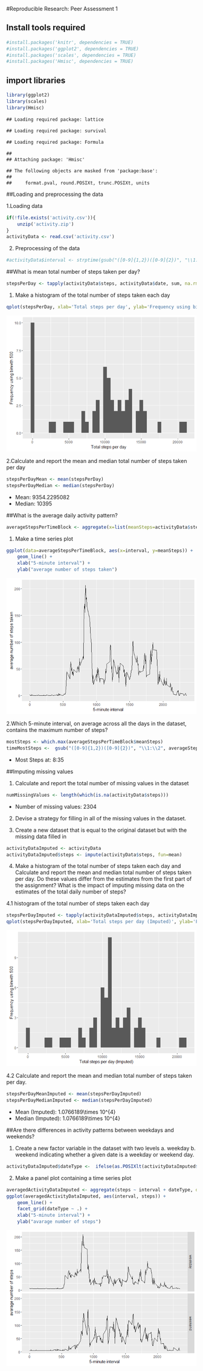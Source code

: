 #Reproducible Research: Peer Assessment 1

## Install tools required

```r
#install.packages('knitr', dependencies = TRUE)
#install.packages('ggplot2', dependencies = TRUE)
#install.packages('scales', dependencies = TRUE)
#install.packages('Hmisc', dependencies = TRUE)
```

## import libraries

```r
library(ggplot2)
library(scales)
library(Hmisc)
```

```
## Loading required package: lattice
```

```
## Loading required package: survival
```

```
## Loading required package: Formula
```

```
## 
## Attaching package: 'Hmisc'
```

```
## The following objects are masked from 'package:base':
## 
##     format.pval, round.POSIXt, trunc.POSIXt, units
```

##Loading and preprocessing the data

1.Loading data


```r
if(!file.exists('activity.csv')){
    unzip('activity.zip')
}
activityData <- read.csv('activity.csv')
```

2. Preprocessing of the data

```r
#activityData$interval <- strptime(gsub("([0-9]{1,2})([0-9]{2})", "\\1:\\2", activityData$interval), format='%H:%M')
```
##What is mean total number of steps taken per day?


```r
stepsPerDay <- tapply(activityData$steps, activityData$date, sum, na.rm=TRUE)
```

1. Make a histogram of the total number of steps taken each day


```r
qplot(stepsPerDay, xlab='Total steps per day', ylab='Frequency using binwith 500', binwidth=500)
```

![](figure/unnamed-chunk-6-1.png)<!-- -->

2.Calculate and report the mean and median total number of steps taken per day


```r
stepsPerDayMean <- mean(stepsPerDay)
stepsPerDayMedian <- median(stepsPerDay)
```

- Mean: 9354.2295082
- Median: 10395

##What is the average daily activity pattern?


```r
averageStepsPerTimeBlock <- aggregate(x=list(meanSteps=activityData$steps), by=list(interval=activityData$interval), FUN=mean, na.rm=TRUE)
```

1. Make a time series plot


```r
ggplot(data=averageStepsPerTimeBlock, aes(x=interval, y=meanSteps)) +
    geom_line() +
    xlab("5-minute interval") +
    ylab("average number of steps taken") 
```

![](figure/unnamed-chunk-9-1.png)<!-- -->

2.Which 5-minute interval, on average across all the days in the dataset, contains the maximum number of steps?


```r
mostSteps <- which.max(averageStepsPerTimeBlock$meanSteps)
timeMostSteps <-  gsub("([0-9]{1,2})([0-9]{2})", "\\1:\\2", averageStepsPerTimeBlock[mostSteps,'interval'])
```

- Most Steps at: 8:35

##Imputing missing values

1. Calculate and report the total number of missing values in the dataset


```r
numMissingValues <- length(which(is.na(activityData$steps)))
```

- Number of missing values: 2304


2. Devise a strategy for filling in all of the missing values in the dataset.

3. Create a new dataset that is equal to the original dataset but with the missing data filled in


```r
activityDataImputed <- activityData
activityDataImputed$steps <- impute(activityData$steps, fun=mean)
```

4. Make a histogram of the total number of steps taken each day and Calculate and report the mean and median total number of steps taken per day. Do these values differ from the estimates from the first part of the assignment? What is the impact of imputing missing data on the estimates of the total daily number of steps?

4.1 histogram of the total number of steps taken each day


```r
stepsPerDayImputed <- tapply(activityDataImputed$steps, activityDataImputed$date, sum)
qplot(stepsPerDayImputed, xlab='Total steps per day (Imputed)', ylab='Frequency using binwith 500', binwidth=500)
```

![](figure/unnamed-chunk-13-1.png)<!-- -->


4.2 Calculate and report the mean and median total number of steps taken per day.


```r
stepsPerDayMeanImputed <- mean(stepsPerDayImputed)
stepsPerDayMedianImputed <- median(stepsPerDayImputed)
```


- Mean (Imputed): 1.0766189\times 10^{4}
- Median (Imputed): 1.0766189\times 10^{4}

##Are there differences in activity patterns between weekdays and weekends?

1. Create a new factor variable in the dataset with two levels 
a. weekday
b. weekend
indicating whether a given date is a weekday or weekend day.


```r
activityDataImputed$dateType <-  ifelse(as.POSIXlt(activityDataImputed$date)$wday %in% c(0,6), 'weekend', 'weekday')
```

2. Make a panel plot containing a time series plot


```r
averagedActivityDataImputed <- aggregate(steps ~ interval + dateType, data=activityDataImputed, mean)
ggplot(averagedActivityDataImputed, aes(interval, steps)) + 
    geom_line() + 
    facet_grid(dateType ~ .) +
    xlab("5-minute interval") + 
    ylab("avarage number of steps")
```

![](figure/unnamed-chunk-16-1.png)<!-- -->










